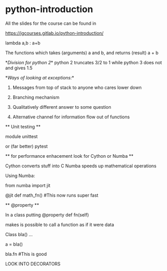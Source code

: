 # python-introduction
All the slides for the course can be found in

https://jgcourses.gitlab.io/python-introduction/


lambda a,b : a+b

The functions which takes (arguments) a and b, and returns (result) a + b


\**Division for python 2**
python 2 truncates 3/2 to 1 while python 3 does not and gives 1.5

\**Ways of looking at exceptions:**
1) Messages from top of stack to anyone who cares lower down

2) Branching mechanism

3) Qualitatively different answer to some question

4) Alternative channel for information flow out of functions




\** Unit testing **

module unittest

or (far better) pytest



\** for performance enhacement look for Cython or Numba **

Cython converts stuff into C 
Numba speeds up mathematical operations

Using Numba:

from numba import jit

@jit
def math_fn() #This now runs super fast



\** @property **

In a class putting 
@property
def fn(self)

makes is possible to call a function as if it were data 

Class bla()
...

a = bla()

bla.fn  #This is good


LOOK INTO DECORATORS
